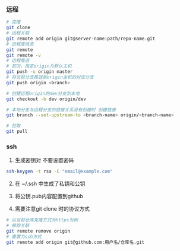 
### 远程
```bash
# 克隆
git clone
# 远程关联
git remote add origin git@server-name:path/repo-name.git
# 远程库信息
git remote
git remote -v 
# 远程推送
# 初次，指定origin为默认主机
git push -u origin master
# 将当前分支推送到origin主机的对应分支
git push origin <branch>

# 创建远程origin的dev分支到本地
git checkout -b dev origin/dev

# 本地分支与远程分支的链接关系没有创建时 创建链接
git branch --set-upstream-to <branch-name> origin/<branch-name>

# 拉取
git pull


```

### ssh

1. 生成密钥对 不要设置密码
```bash
ssh-keygen -t rsa -C "email@example.com"
```
2. 在 ~/.ssh 中生成了私钥和公钥

3. 将公钥.pub内容配置到github 

4. 需要注意git clone 时的协议方式 
```bash
# 以当前仓库克隆方式为https为例
# 移除关联
git remote remove origin
# 重置为ssh方式
git remote add origin git@github.com:用户名/仓库名.git
```
